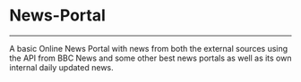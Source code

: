 # News-Portal

__________________________________________________________________________________________


A basic Online News Portal with news from both the external sources using the API from BBC 
News and some other best news portals as well as its own internal daily updated news.



